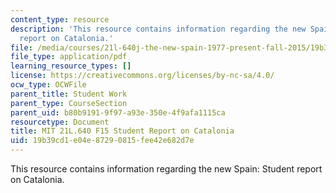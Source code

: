 ```yaml
---
content_type: resource
description: 'This resource contains information regarding the new Spain: Student
  report on Catalonia.'
file: /media/courses/21l-640j-the-new-spain-1977-present-fall-2015/19b39cd1e04e87290815fee42e682d7e_MIT21L_640JF15_PaperCata.pdf
file_type: application/pdf
learning_resource_types: []
license: https://creativecommons.org/licenses/by-nc-sa/4.0/
ocw_type: OCWFile
parent_title: Student Work
parent_type: CourseSection
parent_uid: b80b9191-9f97-a93e-350e-4f9afa1115ca
resourcetype: Document
title: MIT 21L.640 F15 Student Report on Catalonia
uid: 19b39cd1-e04e-8729-0815-fee42e682d7e
---
```

This resource contains information regarding the new Spain: Student report on Catalonia.